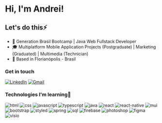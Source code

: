 # Hi, I'm Andrei!

## Let's do this⚡

- 🚀 Generation Brasil Bootcamp | Java Web Fullstack Developer
- 🎓 Multiplatform Mobile Application Projects (Postgraduate) | Marketing (Graduated) | Multimedia (Technician)
- 📌 Based in Florianópolis - Brasil

### Get in touch

[![LinkedIn](https://img.shields.io/badge/LinkedIn-0077B5?style=for-the-badge&logo=linkedin&logoColor=white)](https://www.linkedin.com/in/andrei-lima-nascimento/)
[![Gmail](https://img.shields.io/badge/Gmail-D14836?style=for-the-badge&logo=gmail&logoColor=white)](mailto:andrei.lima.nas98@gmail.com)

### Technologies I'm learning📓

![html](https://img.shields.io/badge/HTML5-E34F26?style=for-the-badge&logo=html5&logoColor=white)
![css](https://img.shields.io/badge/CSS3-1572B6?style=for-the-badge&logo=css3&logoColor=white)
![javascript](https://img.shields.io/badge/JavaScript-323330?style=for-the-badge&logo=javascript&logoColor=F7DF1E)
![typescript](https://img.shields.io/badge/TypeScript-007ACC?style=for-the-badge&logo=typescript&logoColor=white)
![java](https://img.shields.io/badge/Java-ED8B00?style=for-the-badge&logo=java&logoColor=white)
![react](https://img.shields.io/badge/React-20232A?style=for-the-badge&logo=react&logoColor=61DAFB)
![react-native](https://img.shields.io/badge/React_Native-20232A?style=for-the-badge&logo=react&logoColor=61DAFB)
![mui](https://img.shields.io/badge/Material--UI-0081CB?style=for-the-badge&logo=material-ui&logoColor=white)
![bootstrap](https://img.shields.io/badge/Bootstrap-563D7C?style=for-the-badge&logo=bootstrap&logoColor=white)
![styled](https://img.shields.io/badge/styled--components-DB7093?style=for-the-badge&logo=styled-components&logoColor=white)
![spring](https://img.shields.io/badge/Spring-6DB33F?style=for-the-badge&logo=spring&logoColor=white)
![sql](https://img.shields.io/badge/MySQL-00000F?style=for-the-badge&logo=mysql&logoColor=white)
![firebase](https://img.shields.io/badge/Firebase-F29D0C?style=for-the-badge&logo=firebase&logoColor=white)
![photoshop](https://img.shields.io/badge/Adobe%20Photoshop-31A8FF?style=for-the-badge&logo=Adobe%20Photoshop&logoColor=black)
![figma](https://img.shields.io/badge/Figma-F24E1E?style=for-the-badge&logo=figma&logoColor=white)
![visio](https://img.shields.io/badge/Microsoft_Visio-3955A3?style=for-the-badge&logo=microsoft-visio&logoColor=white)
